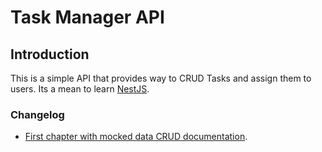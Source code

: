 # Task Manager API

## Introduction

This is a simple API that provides way to CRUD Tasks and assign them to users. Its a mean to learn [NestJS](https://nestjs.com/).


### Changelog

+ [First chapter with mocked data CRUD documentation](https://documenter.getpostman.com/view/3432271/SVmzvGw1?version=latest).
